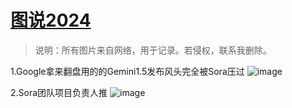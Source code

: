 # [图说2024](https://github.com/humyna/gitblog/issues/8)

> 说明：所有图片来自网络，用于记录。若侵权，联系我删除。

1.Google拿来翻盘用的的Gemini1.5发布风头完全被Sora压过
![image](https://github.com/humyna/gitblog/assets/2505439/1b71a7ed-3b7e-45c2-aeb4-1cb66dee73a9)

2.Sora团队项目负责人推
![image](https://github.com/humyna/gitblog/assets/2505439/7ba60d43-9233-4f8d-b9ee-95242df16ad0)

